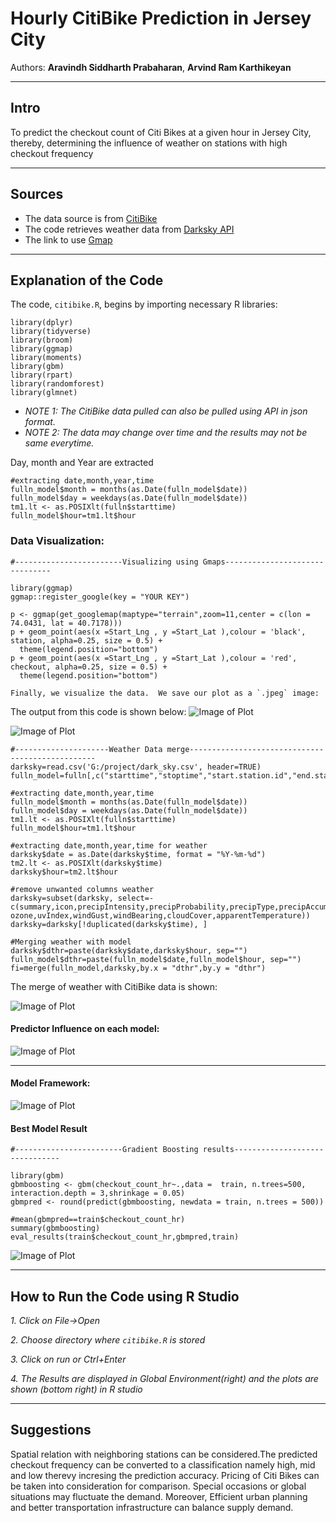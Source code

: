 # Hourly CitiBike Prediction in Jersey City

Authors:  **Aravindh Siddharth Prabaharan**, **Arvind Ram Karthikeyan**

---

## Intro
To predict the checkout count of Citi Bikes at a given hour in Jersey City, thereby, determining the influence of weather on stations with high checkout frequency

---

## Sources
- The data source is from [CitiBike](https://www.citibikenyc.com/system-data)
- The code retrieves weather data from [Darksky API](https://darksky.net/dev)
- The link to use [Gmap](https://cloud.google.com/maps-platform/)
---

## Explanation of the Code

The code, `citibike.R`, begins by importing necessary R libraries:
```
library(dplyr)
library(tidyverse)
library(broom)
library(ggmap)
library(moments)
library(gbm)
library(rpart)
library(randomforest)
library(glmnet)
```
- *NOTE 1: The CitiBike data pulled can also be pulled using API in json format.*  
- *NOTE 2: The data may change over time and the results may not be same everytime.*

Day, month and Year are extracted
```
#extracting date,month,year,time
fulln_model$month = months(as.Date(fulln_model$date))
fulln_model$day = weekdays(as.Date(fulln_model$date))
tm1.lt <- as.POSIXlt(fulln$starttime)
fulln_model$hour=tm1.lt$hour
```


### Data Visualization:
```
#------------------------Visualizing using Gmaps-------------------------------

library(ggmap)
ggmap::register_google(key = "YOUR KEY")

p <- ggmap(get_googlemap(maptype="terrain",zoom=11,center = c(lon = 74.0431, lat = 40.7178)))
p + geom_point(aes(x =Start_Lng , y =Start_Lat ),colour = 'black', station, alpha=0.25, size = 0.5) + 
  theme(legend.position="bottom")
p + geom_point(aes(x =Start_Lng , y =Start_Lat ),colour = 'red', checkout, alpha=0.25, size = 0.5) + 
  theme(legend.position="bottom")
  
Finally, we visualize the data.  We save our plot as a `.jpeg` image:
```
The output from this code is shown below:
![Image of Plot](images/GMAPS.jpeg)

![Image of Plot](images/trip_hr.png)

```
#---------------------Weather Data merge-------------------------------------------------
darksky=read.csv('G:/project/dark_sky.csv', header=TRUE)
fulln_model=fulln[,c("starttime","stoptime","start.station.id","end.station.id","date")]

#extracting date,month,year,time
fulln_model$month = months(as.Date(fulln_model$date))
fulln_model$day = weekdays(as.Date(fulln_model$date))
tm1.lt <- as.POSIXlt(fulln$starttime)
fulln_model$hour=tm1.lt$hour

#extracting date,month,year,time for weather
darksky$date = as.Date(darksky$time, format = "%Y-%m-%d")
tm2.lt <- as.POSIXlt(darksky$time)
darksky$hour=tm2.lt$hour

#remove unwanted columns weather
darksky=subset(darksky, select=-c(summary,icon,precipIntensity,precipProbability,precipType,precipAccumulation,                                ozone,uvIndex,windGust,windBearing,cloudCover,apparentTemperature))
darksky=darksky[!duplicated(darksky$time), ]

#Merging weather with model
darksky$dthr=paste(darksky$date,darksky$hour, sep="")
fulln_model$dthr=paste(fulln_model$date,fulln_model$hour, sep="")
fi=merge(fulln_model,darksky,by.x = "dthr",by.y = "dthr")
```
The merge of weather with CitiBike data is shown:

![Image of Plot](images/merge.jpg)

#### Predictor Influence on each model:

![Image of Plot](images/after_pred.jpg)

---

#### Model Framework:

![Image of Plot](images/model_frame.JPG)


#### Best Model Result

```
#------------------------Gradient Boosting results-------------------------------

library(gbm)
gbmboosting <- gbm(checkout_count_hr~.,data =  train, n.trees=500, interaction.depth = 3,shrinkage = 0.05)
gbmpred <- round(predict(gbmboosting, newdata = train, n.trees = 500))

#mean(gbmpred==train$checkout_count_hr)
summary(gbmboosting)
eval_results(train$checkout_count_hr,gbmpred,train)
```

![Image of Plot](images/boost_result.jpg)

---

## How to Run the Code using R Studio
*1. Click on File->Open*

*2. Choose directory where `citibike.R` is stored*

*3. Click on run or Ctrl+Enter*

*4. The Results are displayed in Global Environment(right) and the plots are shown (bottom right) in R studio*

---

## Suggestions
Spatial relation with neighboring stations can be considered.The predicted checkout frequency can be converted to a classification namely high, mid and low therevy incresing the prediction accuracy. Pricing of Citi Bikes can be taken into consideration for comparison. Special occasions or global situations may fluctuate the demand. Moreover, Efficient urban planning and better transportation infrastructure can balance supply demand.
